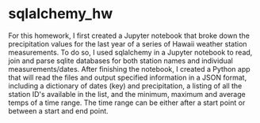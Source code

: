 # sqlalchemy_hw

For this homework, I first created a Jupyter notebook that broke down the precipitation values for the last year of a series of Hawaii weather station measurements. To do so, I used sqlalchemy in a Jupyter notebook to read, join and parse sqlite databases for both station names and individual measurements/dates. After finishing the notebook, I created a Python app that will read the files and output specified information in a JSON format, including a dictionary of dates (key) and precipitation, a listing of all the station ID's available in the list, and the minimum, maximum and average temps of a time range. The time range can be either after a start point or between a start and end point. 
